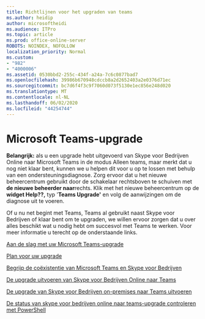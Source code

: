 ```yaml
---
title: Richtlijnen voor het upgraden van teams
ms.author: heidip
author: microsoftheidi
ms.audience: ITPro
ms.topic: article
ms.prod: office-online-server
ROBOTS: NOINDEX, NOFOLLOW
localization_priority: Normal
ms.custom:
- "982"
- "4000006"
ms.assetid: 0530bbd2-255c-434f-a24a-7c6c0877bad7
ms.openlocfilehash: 39986b670948cdccb8a2d2652403a2e0376d71ec
ms.sourcegitcommit: bc7d6f4f3c9f7060d073f5130e1ec856e248d020
ms.translationtype: MT
ms.contentlocale: nl-NL
ms.lasthandoff: 06/02/2020
ms.locfileid: "44254744"
---
```

# <a name="microsoft-teams-upgrade"></a>Microsoft Teams-upgrade

**Belangrijk:** als u een upgrade hebt uitgevoerd van Skype voor Bedrijven Online naar Microsoft Teams in de modus Alleen teams, maar merkt dat u nog niet klaar bent, kunnen we u helpen dit voor u op te lossen met behulp van een ondersteuningsdiagnose. Zorg ervoor dat u het nieuwe beheercentrum gebruikt door de schakelaar rechtsboven te schuiven met **de nieuwe beheerder naar**rechts. Klik met het nieuwe beheercentrum op de **widget Help??,** typ '**Teams Upgrade'** en volg de aanwijzingen om de diagnose uit te voeren.

Of u nu net begint met Teams, Teams al gebruikt naast Skype voor Bedrijven of klaar bent om te upgraden, we willen ervoor zorgen dat u over alles beschikt wat u nodig hebt om succesvol met Teams te werken. Voor meer informatie u terecht op de onderstaande links.

[Aan de slag met uw Microsoft Teams-upgrade](https://docs.microsoft.com/MicrosoftTeams/upgrade-start-here)

[Plan voor uw upgrade](https://docs.microsoft.com/MicrosoftTeams/upgrade-plan-journey)

[Begrijp de coëxistentie van Microsoft Teams en Skype voor Bedrijven](https://docs.microsoft.com/MicrosoftTeams/teams-and-skypeforbusiness-coexistence-and-interoperability)

[De upgrade uitvoeren van Skype voor Bedrijven Online naar Teams](https://docs.microsoft.com/MicrosoftTeams/upgrade-to-teams-execute-skypeforbusinessonline)

[De upgrade van Skype voor Bedrijven on-premises naar Teams uitvoeren](https://docs.microsoft.com/MicrosoftTeams/upgrade-to-teams-execute-skypeforbusinesshybridonprem)
 
[De status van skype voor bedrijven online naar teams-upgrade controleren met PowerShell](https://docs.microsoft.com/powershell/module/skype/get-csteamsupgradestatus?view=skype-ps)